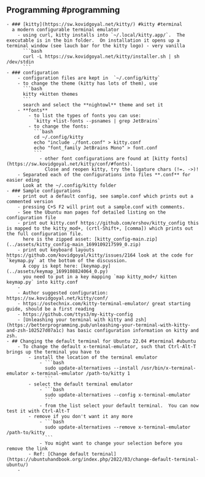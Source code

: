 ## Programming #programming
	- ### [kitty](https://sw.kovidgoyal.net/kitty/) #kitty #terminal
	  a modern configurable terminal emulator
		- using curl, kitty installs into `~/.local/kitty.app/`.  The executable is in the bin folder.  On installation it opens up a terminal window (see lauch bar for the kitty logo) - very vanilla
		  ```bash
		  curl -L https://sw.kovidgoyal.net/kitty/installer.sh | sh /dev/stdin
		  ```
	- ### configuration
		- configuration files are kept in  `~/.config/kitty`
		- to change the theme (kitty has lots of them), use
		  ```bash
		  kitty +kitten themes
		  ```
		  search and select the **nightowl** theme and set it
		- **fonts**
			- to list the types of fonts you can use: 
			  `kitty +list-fonts --psnames | grep JetBrains`
			- to change the fonts:
			  ```bash
			  cd ~/.config/kitty
			  echo "include ./font.conf" > kitty.conf
			  echo "font_family JetBrains Mono" > font.conf
			  ```
				- other font configurations are found at [kitty fonts](https://sw.kovidgoyal.net/kitty/conf/#fonts). 
				  Close and reopen kitty, try the ligature chars (!=. ->)!
		- Separated each of the configurations into files **.conf** for easier eding
		  Look at the ~/.config/kitty folder
	- ### Sample configurations
		- print out a default config, see sample.conf which prints out a commented version
		- pressing C+S F2 will print out a sample.conf with comments.
		- See the Ubuntu man pages fof detailed listing on the configuration file
		- print out kitty.conf https://github.com/ershov/kitty_config this is mapped to the kitty_mod+, (crtl-Shift+, [comma]) which prints out the full configuration file.
		  here is the zipped asset: [kitty_config-main.zip](../assets/kitty_config-main_1699109217599_0.zip)
		- print out keyboard layouts https://github.com/kovidgoyal/kitty/issues/2164 look at the code for `keymap.py` at the bottom of the discussion.
		  A copy is kept here: [keymap.py](../assets/keymap_1699108824064_0.py)
		  you need to put in a key mapping `map kitty_mod+/ kitten keymap.py` into kitty.conf
		-
		- Author suggested configuration:  https://sw.kovidgoyal.net/kitty/conf/
		- https://ostechnix.com/kitty-terminal-emulator/ great starting guide, should be a first reading
		- https://github.com/ttys3/my-kitty-config
		- [Unleashing your terminal with kitty and zsh](https://betterprogramming.pub/unleashing-your-terminal-with-kitty-and-zsh-102527d07a1c) has basic configuration information on kitty and zsh.
	- ## Changing the default terminal for Ubuntu 22.04 #terminal #ubuntu
		- To change the default x-terminal-emulator, such that Ctrl-Alt-T brings up the terminal you have to
			- install the location of the terminal emulator
				- ```bash
				  sudo update-alternatives --install /usr/bin/x-terminal-emulator x-terminal-emulator /path-to/kitty 1
				  ```
			- select the default terminal emulator
				- ```bash
				  sudo update-alternatives --config x-terminal-emulator
				  ```
				- from the list select your default terminal.  You can now test it with Ctrl-Alt-T
			- remove if you don't want it any more
				- ```bash
				  sudo update-alternatives --remove x-terminal-emulator /path-to/kitty
				  ```
				- You might want to change your selection before you remove the link
			- Ref: [Change default terminal](https://ubuntuhandbook.org/index.php/2022/03/change-default-terminal-ubuntu/)
		-